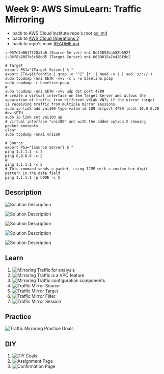 # Week 9: AWS SimuLearn: Traffic Mirroring

* back to AWS Cloud Institute repo's root [aci.md](../aci.md)
* back to [AWS Cloud Operations 2](../aws-cloud-operations-2.md)
* back to repo's main [README.md](../../../../README.md)

```text
i-057e7e0617728a5a6 (Source Server) eni-0df3093bab52b6927
i-06f8b2857e5c58dd5 (Target Server) eni-0639815a7e428fdc2
```

```shell
# Target
export PS1="[Target Server] $ "
export ETH=$(ifconfig | grep -o '^[^ ]*' | head -n 1 | sed 's/://')
sudo tcpdump -nni $ETH -vvv -c 5 -w baseline.pcap
sudo tcpdump -r baseline.pcap
#
sudo tcpdump -nni $ETH -vvv udp dst port 4789
# create a virtual interface on the Target Server and allows the separation of traffic from different VXLAN VNIs if the mirror target is receiving traffic from multiple mirror sessions.
sudo ip link add vni100 type vxlan id 100 dstport 4789 local 10.0.0.20 dev $ETH
sudo ip link set vni100 up
# virtual interface "vni100" and with the added option X showing packet contents
clear
sudo tcpdump -nnXi vni100
```

```shell
# Source
export PS1="[Source Server] $ "
ping 1.1.1.1 -c 2
ping 8.8.8.8 -c 2
#
ping 1.1.1.1 -c 5
# This command sends a packet, using ICMP with a custom hex-digit pattern in the data field
ping 1.1.1.1 -p C0DE -c 5
```

## Description

![Solution Description](./images/W092SimuLearn2Img10TrafficMirroringDescription1.png)

![Solution Description](./images/W092SimuLearn2Img12TrafficMirroringDescription2.png)

![Solution Description](./images/W092SimuLearn2Img14TrafficMirroringDescription3.png)

![Solution Description](./images/W092SimuLearn2Img16TrafficMirroringDescription4.png)

![Solution Description](./images/W092SimuLearn2Img18TrafficMirroringDescription5.png)

## Learn

1. ![Mirroring Traffic for analysis](./images/W092SimuLearn2Img20TrafficMirroring.png)
2. ![Mirroring Traffic is a VPC feature](./images/W092SimuLearn2Img22TrafficMirroringVpc.png)
3. ![Mirroring Traffic configuration components](./images/W092SimuLearn2Img24TrafficMirroringSourceFilter.png)
4. ![Traffic Mirror Source](./images/W092SimuLearn2Img26TrafficMirroringTrafficSource.png)
5. ![Traffic Mirror Target](./images/W092SimuLearn2Img28TrafficMirroringMirrorTarget.png)
6. ![Traffic Mirror Filter](./images/W092SimuLearn2Img30TrafficMirroringFilter.png)
7. ![Traffic Mirror Session](./images/W092SimuLearn2Img32TrafficMirroringSession.png)

## Practice

![Traffic Mirroring Practice Goals](./images/W092SimuLearn2Img40TrafficMirroringPracticeLabGoals.png)

## DIY

1. ![DIY Goals](./images/W092SimuLearn2Img50TrafficMirroringDiyGoals.png)
2. ![Assignment Page](./images/W092SimuLearn2Img52TrafficMirroringAssignment.png)
3. ![Confirmation Page](./images/W092SimuLearn2Img54TrafficMirroringDone.png)
